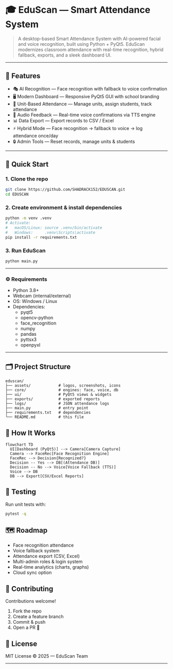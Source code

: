 # 🎓 EduScan — Smart Attendance System

> A desktop-based Smart Attendance System with AI-powered facial and voice recognition, built using Python + PyQt5. 
> EduScan modernizes classroom attendance with real-time recognition, hybrid fallback, exports, and a sleek dashboard UI.

---

## 📌 Features
- 🎭 AI Recognition — Face recognition with fallback to voice confirmation
- 🖥️ Modern Dashboard — Responsive PyQt5 GUI with school branding
- 📂 Unit-Based Attendance — Manage units, assign students, track attendance
- 🔔 Audio Feedback — Real-time voice confirmations via TTS engine
- 📊 Data Export — Export records to CSV / Excel
- ⚡ Hybrid Mode — Face recognition → fallback to voice → log attendance once/day
- 🔒 Admin Tools — Reset records, manage units & students

---

## 🚀 Quick Start

### 1. Clone the repo
```bash
git clone https://github.com/SHADRACK152/EDUSCAN.git
cd EDUSCAN
```

### 2. Create environment & install dependencies
```bash
python -m venv .venv
# Activate:
#   macOS/Linux: source .venv/bin/activate
#   Windows:     .venv\Scripts\activate
pip install -r requirements.txt
```

### 3. Run EduScan
```bash
python main.py
```

---

### ⚙️ Requirements
- Python 3.8+
- Webcam (internal/external)
- OS: Windows / Linux
- Dependencies:
  - pyqt5
  - opencv-python
  - face_recognition
  - numpy
  - pandas
  - pyttsx3
  - openpyxl

---

## 🗂️ Project Structure
```
eduscan/
├── assets/            # logos, screenshots, icons
├── core/              # engines: face, voice, db
├── ui/                # PyQt5 views & widgets
├── exports/           # exported reports
├── logs/              # JSON attendance logs
├── main.py            # entry point
├── requirements.txt   # dependencies
└── README.md          # this file
```

## 🔄 How It Works
```mermaid
flowchart TD
  UI[Dashboard (PyQt5)] --> Camera[Camera Capture]
  Camera --> FaceRec[Face Recognition Engine]
  FaceRec --> Decision{Recognized?}
  Decision -- Yes --> DB[(Attendance DB)]
  Decision -- No --> Voice[Voice Fallback (TTS)]
  Voice --> DB
  DB --> Export[CSV/Excel Reports]
```

## 🧪 Testing
Run unit tests with:
```bash
pytest -q
```

## 🗺️ Roadmap
- Face recognition attendance
- Voice fallback system
- Attendance export (CSV, Excel)
- Multi-admin roles & login system
- Real-time analytics (charts, graphs)
- Cloud sync option

## 🤝 Contributing
Contributions welcome!
1. Fork the repo
2. Create a feature branch
3. Commit & push
4. Open a PR 🎉

## 📄 License
MIT License © 2025 — EduScan Team

---

